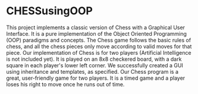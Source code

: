 # CHESSusingOOP
This project implements a classic version of Chess with a Graphical User Interface. It is a pure implementation of the Object Oriented Programming (OOP) paradigms and concepts. The Chess game follows the basic rules of chess, and all the chess pieces only move according to valid moves for that piece. Our implementation of Chess is for two players (Artificial Intelligence is not included yet). It is played on an 8x8 checkered board, with a dark square in each player's lower left corner. We successfully created a GUI using inheritance and templates, as specified. Our Chess program is a great, user-friendly game for two players. It is a timed game and a player loses his right to move once he runs out of time.
